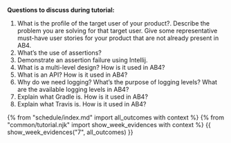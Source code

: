 **Questions to discuss during tutorial:**

<include src="../../book/modeling/modelingBehaviors/sequenceDiagramsIntermediate/q-essay-expainParserFactory.md" /><p/>

1. What is the profile of the target user of your product?. Describe the problem you are solving for that target user. Give some representative must-have user stories for your product that are not already present in <tooltip content="AddressBook-Level4">AB4</tooltip>.
1. What’s the use of assertions?
1. Demonstrate an assertion failure using Intellij.
1. What is a multi-level design? How is it used in AB4?
1. What is an API? How is it used in AB4?
1. Why do we need logging? What’s the purpose of logging levels? What are the available logging levels in AB4?
1. Explain what Gradle is. How is it used in AB4?
1. Explain what Travis is. How is it used in AB4?

{% from "schedule/index.md" import all_outcomes with context %}
{% from "common/tutorial.njk" import  show_week_evidences with context %}
{{ show_week_evidences("7", all_outcomes) }}